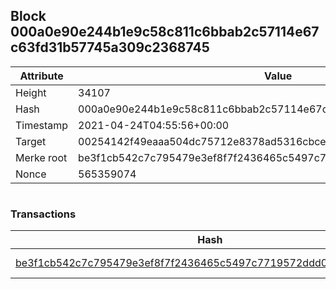 ## Block 000a0e90e244b1e9c58c811c6bbab2c57114e67c63fd31b57745a309c2368745

Attribute | Value
--- | ---
Height | 34107
Hash | 000a0e90e244b1e9c58c811c6bbab2c57114e67c63fd31b57745a309c2368745
Timestamp | 2021-04-24T04:55:56+00:00
Target | 00254142f49eaaa504dc75712e8378ad5316cbcead634704b3734b6271167cc4
Merke root | be3f1cb542c7c795479e3ef8f7f2436465c5497c7719572ddd0ef7f02b9d1932
Nonce | 565359074

```

```

### Transactions

Hash | Amount
--- | ---
[be3f1cb542c7c795479e3ef8f7f2436465c5497c7719572ddd0ef7f02b9d1932](be3f1cb542c7c795479e3ef8f7f2436465c5497c7719572ddd0ef7f02b9d1932.md) | 10.00000000 SKEPTI 
